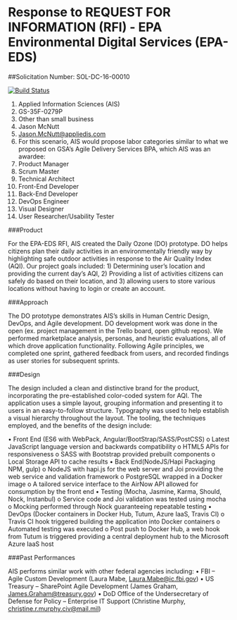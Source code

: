 # Response to REQUEST FOR INFORMATION (RFI) - EPA Environmental Digital Services (EPA-EDS)
##Solicitation Number: SOL-DC-16-00010

[![Build Status](https://travis-ci.org/AppliedIS/EPA-RFI.svg)](https://travis-ci.org/AppliedIS/EPA-RFI)


1.	Applied Information Sciences (AIS)
2.	GS-35F-0279P
3.	Other than small business    
4.	Jason McNutt
5.	Jason.McNutt@appliedis.com
6.	For this scenario, AIS would propose labor categories similar to what we proposed on GSA’s Agile Delivery Services BPA, which AIS was an awardee:
  1.  Product Manager
  2.  Scrum Master
  3.  Technical Architect
  4.  Front-End Developer
  5.  Back-End Developer
  6.  DevOps Engineer
  7.  Visual Designer
  8.  User Researcher/Usability Tester

###Product

For the EPA-EDS RFI, AIS created the Daily Ozone (DO) prototype.  DO helps citizens plan their daily activities in an environmentally friendly way by highlighting safe outdoor activities in response to the Air Quality Index (AQI). Our project goals included: 1) Determining user’s location and providing the current day’s AQI, 2) Providing a list of activities citizens can safely do based on their location, and 3) allowing users to store various locations without having to login or create an account.

###Approach

The DO prototype demonstrates AIS’s skills in Human Centric Design, DevOps, and Agile development. DO development work was done in the open (ex. project management in the Trello board, open github repos).  We performed marketplace analysis, personas, and heuristic evaluations, all of which drove application functionality. Following Agile principles, we completed one sprint, gathered feedback from users, and recorded findings as user stories for subsequent sprints.

###Design

The design included a clean and distinctive brand for the product, incorporating the pre-established color-coded system for AQI.  The application uses a simple layout, grouping information and presenting it to users in an easy-to-follow structure.  Typography was used to help establish a visual hierarchy throughout the layout.  The tooling, the techniques employed, and the benefits of the design include:

•	Front End (ES6 with WebPack, Angular/BootStrap/SASS/PostCSS)
o	Latest JavaScript language version and backwards compatibility
o	HTML5 APIs for responsiveness
o	SASS with Bootstrap provided prebuilt components
o	Local Storage API to cache results
•	Back End(NodeJS/Hapi Packaging NPM, gulp)
o	NodeJS with hapi.js for the web server and Joi providing the web service and validation framework
o	PostgreSQL wrapped in a Docker image 
o	A tailored service interface to the AirNow API allowed for consumption by the front end
•	Testing (Mocha, Jasmine, Karma, Should, Nock, Instanbul)
o	Service code and Joi validation was tested using mocha
o	Mocking performed through Nock guaranteeing repeatable testing
•	DevOps (Docker containers in Docker Hub, Tutum, Azure IaaS, Travis CI)
o	Travis CI hook triggered building the application into Docker containers
o	Automated testing was executed
o	Post push to Docker Hub, a web hook from Tutum is triggered providing a central deployment hub to the Microsoft Azure IaaS host

###Past Performances

AIS performs similar work with other federal agencies including:
•	FBI – Agile Custom Development (Laura Mabe, Laura.Mabe@ic.fbi.gov)
•	US Treasury – SharePoint Agile Development (James Graham, James.Graham@treasury.gov)
•	DoD Office of the Undersecretary of Defense for Policy – Enterprise IT Support (Christine Murphy, christine.r.murphy.civ@mail.mil)




